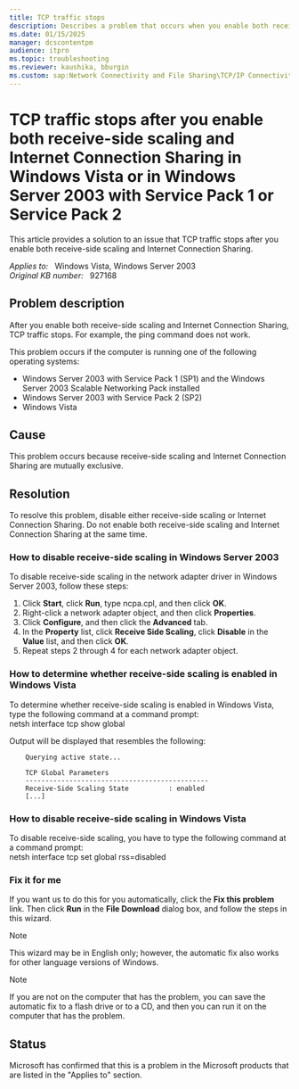 ```yaml
---
title: TCP traffic stops
description: Describes a problem that occurs when you enable both receive-side scaling and Internet Connection Sharing. To resolve this problem, disable either receive-side scaling or Internet Connection Sharing.
ms.date: 01/15/2025
manager: dcscontentpm
audience: itpro
ms.topic: troubleshooting
ms.reviewer: kaushika, bburgin
ms.custom: sap:Network Connectivity and File Sharing\TCP/IP Connectivity (TCP Protocol, NLA, WinHTTP), csstroubleshoot
---
```

# TCP traffic stops after you enable both receive-side scaling and Internet Connection Sharing in Windows Vista or in Windows Server 2003 with Service Pack 1 or Service Pack 2

This article provides a solution to an issue that TCP traffic stops after you enable both receive-side scaling and Internet Connection Sharing.

_Applies to:_ &nbsp; Windows Vista, Windows Server 2003  
_Original KB number:_ &nbsp; 927168

## Problem description

After you enable both receive-side scaling and Internet Connection Sharing, TCP traffic stops. For example, the ping command does not work.

This problem occurs if the computer is running one of the following operating systems:

- Windows Server 2003 with Service Pack 1 (SP1) and the Windows Server 2003 Scalable Networking Pack installed
- Windows Server 2003 with Service Pack 2 (SP2)
- Windows Vista

## Cause

This problem occurs because receive-side scaling and Internet Connection Sharing are mutually exclusive.

## Resolution

To resolve this problem, disable either receive-side scaling or Internet Connection Sharing. Do not enable both receive-side scaling and Internet Connection Sharing at the same time.

### How to disable receive-side scaling in Windows Server 2003

To disable receive-side scaling in the network adapter driver in Windows Server 2003, follow these steps:

1. Click **Start**, click **Run**, type ncpa.cpl, and then click **OK**.
2. Right-click a network adapter object, and then click **Properties**.
3. Click **Configure**, and then click the **Advanced** tab.
4. In the **Property** list, click **Receive Side Scaling**, click **Disable** in the **Value** list, and then click **OK**.
5. Repeat steps 2 through 4 for each network adapter object.

### How to determine whether receive-side scaling is enabled in Windows Vista

To determine whether receive-side scaling is enabled in Windows Vista, type the following command at a command prompt:  
    netsh interface tcp show global

Output will be displayed that resembles the following:

```console
    Querying active state...

    TCP Global Parameters
    ----------------------------------------------
    Receive-Side Scaling State          : enabled
    [...]
```

### How to disable receive-side scaling in Windows Vista

To disable receive-side scaling, you have to type the following command at a command prompt:  
    netsh interface tcp set global rss=disabled

### Fix it for me

If you want us to do this for you automatically, click the **Fix this problem** link. Then click **Run** in the **File Download** dialog box, and follow the steps in this wizard.

> [!NOTE]
> This wizard may be in English only; however, the automatic fix also works for other language versions of Windows.

> [!NOTE]
> If you are not on the computer that has the problem, you can save the automatic fix to a flash drive or to a CD, and then you can run it on the computer that has the problem.

## Status

Microsoft has confirmed that this is a problem in the Microsoft products that are listed in the "Applies to" section.
